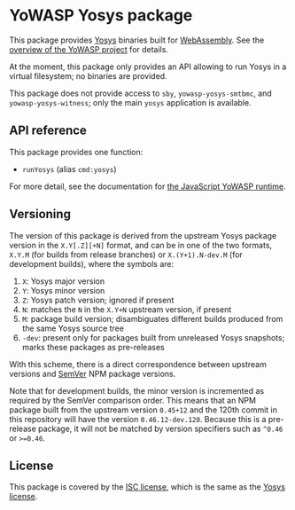 YoWASP Yosys package
====================

This package provides [Yosys][] binaries built for [WebAssembly][]. See the [overview of the YoWASP project][yowasp] for details.

At the moment, this package only provides an API allowing to run Yosys in a virtual filesystem; no binaries are provided.

This package does not provide access to `sby`, `yowasp-yosys-smtbmc`, and `yowasp-yosys-witness`; only the main `yosys` application is available.

[yosys]: https://github.com/YosysHQ/yosys/
[webassembly]: https://webassembly.org/
[yowasp]: https://yowasp.github.io/


API reference
-------------

This package provides one function:

- `runYosys` (alias `cmd:yosys`)

For more detail, see the documentation for [the JavaScript YoWASP runtime](https://github.com/YoWASP/runtime-js#api-reference).


Versioning
----------

The version of this package is derived from the upstream Yosys package version in the `X.Y[.Z][+N]` format, and can be in one of the two formats, `X.Y.M` (for builds from release branches) or `X.(Y+1).N-dev.M` (for development builds), where the symbols are:

1. `X`: Yosys major version
2. `Y`: Yosys minor version
3. `Z`: Yosys patch version; ignored if present
4. `N`: matches the `N` in the `X.Y+N` upstream version, if present
5. `M`: package build version; disambiguates different builds produced from the same Yosys source tree
6. `-dev`: present only for packages built from unreleased Yosys snapshots; marks these packages as pre-releases

With this scheme, there is a direct correspondence between upstream versions and [SemVer][semver] NPM package versions.

Note that for development builds, the minor version is incremented as required by the SemVer comparison order. This means that an NPM package built from the upstream version `0.45+12` and the 120th commit in this repository will have the version `0.46.12-dev.120`. Because this is a pre-release package, it will not be matched by version specifiers such as `^0.46` or `>=0.46`.

[semver]: https://semver.org/


License
-------

This package is covered by the [ISC license](LICENSE.txt), which is the same as the [Yosys license](https://github.com/YosysHQ/yosys/blob/master/COPYING).
